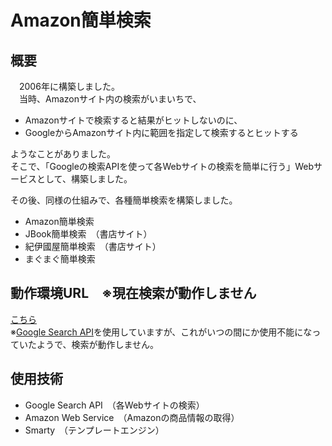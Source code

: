 Amazon簡単検索
==============

## 概要
　2006年に構築しました。  
　当時、Amazonサイト内の検索がいまいちで、

- Amazonサイトで検索すると結果がヒットしないのに、
- GoogleからAmazonサイト内に範囲を指定して検索するとヒットする

ようなことがありました。  
そこで、「Googleの検索APIを使って各Webサイトの検索を簡単に行う」Webサービスとして、構築しました。

その後、同様の仕組みで、各種簡単検索を構築しました。
- Amazon簡単検索
- JBook簡単検索　（書店サイト）
- 紀伊國屋簡単検索　（書店サイト）
- まぐまぐ簡単検索

## 動作環境URL　※現在検索が動作しません
[こちら](http://nicher.s310.xrea.com/easy.nicher.jp/AmazonSearch/)  
※[Google Search API](http://api.google.com/GoogleSearch.wsdl)を使用していますが、これがいつの間にか使用不能になっていたようで、検索が動作しません。

## 使用技術
- Google Search API　（各Webサイトの検索）
- Amazon Web Service　（Amazonの商品情報の取得）
- Smarty　（テンプレートエンジン）
